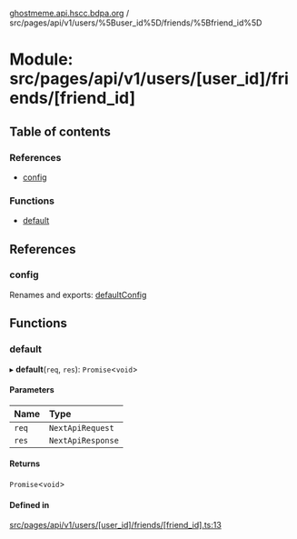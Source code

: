 [ghostmeme.api.hscc.bdpa.org][1] /
src/pages/api/v1/users/%5Buser_id%5D/friends/%5Bfriend_id%5D

# Module: src/pages/api/v1/users/\[user_id]/friends/\[friend_id]

## Table of contents

### References

- [config][2]

### Functions

- [default][3]

## References

### config

Renames and exports: [defaultConfig][4]

## Functions

### default

▸ **default**(`req`, `res`): `Promise`<`void`>

#### Parameters

| Name  | Type              |
| :---- | :---------------- |
| `req` | `NextApiRequest`  |
| `res` | `NextApiResponse` |

#### Returns

`Promise`<`void`>

#### Defined in

[src/pages/api/v1/users/\[user_id\]/friends/\[friend_id\].ts:13][5]

[1]: ../README.md
[2]: src_pages_api_v1_users__user_id__friends__friend_id_.md#config
[3]: src_pages_api_v1_users__user_id__friends__friend_id_.md#default
[4]: src_backend_middleware.md#defaultconfig

[5]:
https://github.com/nhscc/ghostmeme.api.hscc.bdpa.org/blob/1f8d01f/src/pages/api/v1/users/[user_id]/friends/[friend_id].ts#L13
